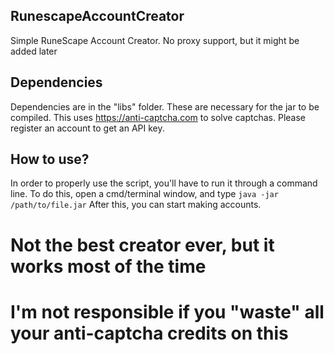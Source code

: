 ## RunescapeAccountCreator
Simple RuneScape Account Creator. 
No proxy support, but it might be added later

## Dependencies
Dependencies are in the "libs" folder. These are necessary for the jar to be compiled. This uses https://anti-captcha.com to solve captchas. Please register an account to get an API key.

## How to use?
In order to properly use the script, you'll have to run it through a command line.
To do this, open a cmd/terminal window, and type ```java -jar /path/to/file.jar```
After this, you can start making accounts.

# Not the best creator ever, but it works most of the time
# I'm not responsible if you "waste" all your anti-captcha credits on this
